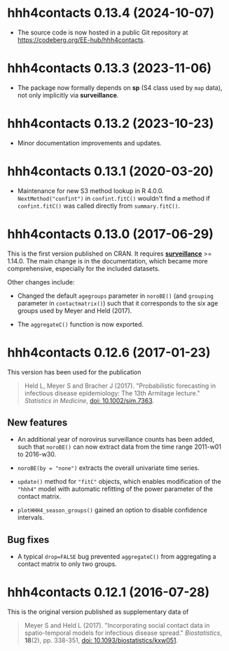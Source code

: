 # hhh4contacts 0.13.4 (2024-10-07)

* The source code is now hosted in a public Git repository at
  <https://codeberg.org/EE-hub/hhh4contacts>.


# hhh4contacts 0.13.3 (2023-11-06)

* The package now formally depends on **sp** (S4 class used by `map`
  data), not only implicitly via **surveillance**.


# hhh4contacts 0.13.2 (2023-10-23)

* Minor documentation improvements and updates.


# hhh4contacts 0.13.1 (2020-03-20)

* Maintenance for new S3 method lookup in R 4.0.0.
  `NextMethod("confint")` in `confint.fitC()` wouldn't find a method if
  `confint.fitC()` was called directly from `summary.fitC()`.


# hhh4contacts 0.13.0 (2017-06-29)

This is the first version published on CRAN. It requires
[**surveillance**](https://CRAN.R-project.org/package=surveillance) >= 1.14.0.
The main change is in the documentation, which became more comprehensive,
especially for the included datasets.

Other changes include:

* Changed the default `agegroups` parameter in `noroBE()`
  (and `grouping` parameter in `contactmatrix()`)
  such that it corresponds to the six age groups used by Meyer and Held (2017).

* The `aggregateC()` function is now exported.


# hhh4contacts 0.12.6 (2017-01-23)

This version has been used for the publication

> Held L, Meyer S and Bracher J (2017). "Probabilistic forecasting in
> infectious disease epidemiology: The 13th Armitage lecture."
> *Statistics in Medicine*,
> [doi: 10.1002/sim.7363](https://doi.org/10.1002/sim.7363).

## New features

* An additional year of norovirus surveillance counts has been added,
  such that `noroBE()` can now extract data from the time range
  2011-w01 to 2016-w30.

* `noroBE(by = "none")` extracts the overall univariate time series.

* `update()` method for `"fitC"` objects, which enables modification of the
  `"hhh4"` model with automatic refitting of the power parameter of the contact
  matrix.

* `plotHHH4_season_groups()` gained an option to disable confidence intervals.

## Bug fixes

* A typical `drop=FALSE` bug prevented `aggregateC()` from aggregating
  a contact matrix to only two groups.


# hhh4contacts 0.12.1 (2016-07-28)

This is the original version published as supplementary data of

> Meyer S and Held L (2017). "Incorporating social contact data in
> spatio-temporal models for infectious disease spread."
> *Biostatistics*, **18**(2), pp. 338-351,
> [doi: 10.1093/biostatistics/kxw051](https://doi.org/10.1093/biostatistics/kxw051).
